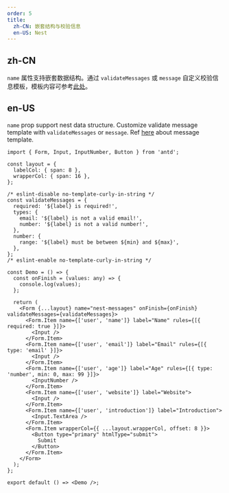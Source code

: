 ```yaml
---
order: 5
title:
  zh-CN: 嵌套结构与校验信息
  en-US: Nest
---
```


## zh-CN

`name` 属性支持嵌套数据结构。通过 `validateMessages` 或 `message` 自定义校验信息模板，模板内容可参考[此处](https://github.com/react-component/field-form/blob/master/src/utils/messages.ts)。

## en-US

`name` prop support nest data structure. Customize validate message template with `validateMessages` or `message`. Ref [here](https://github.com/react-component/field-form/blob/master/src/utils/messages.ts) about message template.

```tsx
import { Form, Input, InputNumber, Button } from 'antd';

const layout = {
  labelCol: { span: 8 },
  wrapperCol: { span: 16 },
};

/* eslint-disable no-template-curly-in-string */
const validateMessages = {
  required: '${label} is required!',
  types: {
    email: '${label} is not a valid email!',
    number: '${label} is not a valid number!',
  },
  number: {
    range: '${label} must be between ${min} and ${max}',
  },
};
/* eslint-enable no-template-curly-in-string */

const Demo = () => {
  const onFinish = (values: any) => {
    console.log(values);
  };

  return (
    <Form {...layout} name="nest-messages" onFinish={onFinish} validateMessages={validateMessages}>
      <Form.Item name={['user', 'name']} label="Name" rules={[{ required: true }]}>
        <Input />
      </Form.Item>
      <Form.Item name={['user', 'email']} label="Email" rules={[{ type: 'email' }]}>
        <Input />
      </Form.Item>
      <Form.Item name={['user', 'age']} label="Age" rules={[{ type: 'number', min: 0, max: 99 }]}>
        <InputNumber />
      </Form.Item>
      <Form.Item name={['user', 'website']} label="Website">
        <Input />
      </Form.Item>
      <Form.Item name={['user', 'introduction']} label="Introduction">
        <Input.TextArea />
      </Form.Item>
      <Form.Item wrapperCol={{ ...layout.wrapperCol, offset: 8 }}>
        <Button type="primary" htmlType="submit">
          Submit
        </Button>
      </Form.Item>
    </Form>
  );
};

export default () => <Demo />;
```

